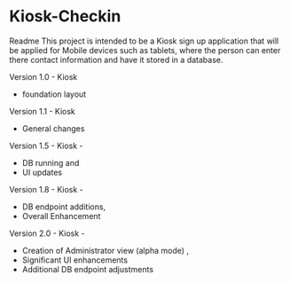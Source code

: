 # Kiosk-Checkin

Readme
This project is intended to be a Kiosk sign up application that will be applied for Mobile devices such as tablets, where the person can enter there contact information and have it stored in a database.

Version 1.0 - Kiosk 
- foundation  layout

Version 1.1 - Kiosk
- General changes

Version 1.5 - Kiosk - 
- DB running and 
- UI updates

Version 1.8 - Kiosk - 
- DB endpoint additions, 
- Overall Enhancement

 Version 2.0 - Kiosk - 
 - Creation of Administrator view (alpha mode) , 
 - Significant UI enhancements  
 - Additional DB endpoint adjustments
